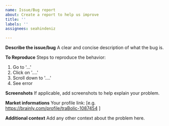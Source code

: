 ```yaml
---
name: Issue/Bug report
about: Create a report to help us improve
title: ''
labels: ''
assignees: seahindeniz

---
```


**Describe the issue/bug**
A clear and concise description of what the bug is.

**To Reproduce**
Steps to reproduce the behavior:

1. Go to '...'
2. Click on '....'
3. Scroll down to '....'
4. See error

**Screenshots**
If applicable, add screenshots to help explain your problem.

**Market informations**
Your profile link: [e.g. https://brainly.com/profile/traBolic-1087454 ]

**Additional context**
Add any other context about the problem here.
